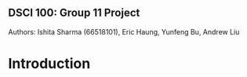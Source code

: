 ## DSCI 100: Group 11 Project  ## 
Authors: Ishita Sharma (66518101), Eric Haung, Yunfeng Bu, Andrew Liu

# Introduction # 
